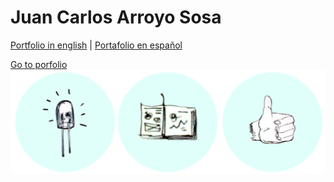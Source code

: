 # Juan Carlos Arroyo Sosa

[Portfolio in english](https://jcarroyos.github.io/portfolio/) | [Portafolio en español](https://jcarroyos.github.io/portfolio/es/docs/intro)

[Go to porfolio![jcarroyos](./jcarroyos.gif)](https://jcarroyos.github.io/portfolio/)
